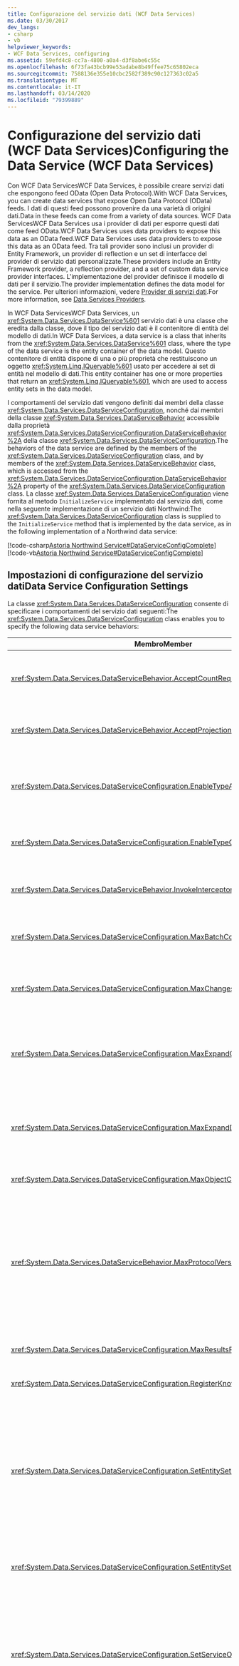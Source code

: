 ```yaml
---
title: Configurazione del servizio dati (WCF Data Services)
ms.date: 03/30/2017
dev_langs:
- csharp
- vb
helpviewer_keywords:
- WCF Data Services, configuring
ms.assetid: 59efd4c8-cc7a-4800-a0a4-d3f8abe6c55c
ms.openlocfilehash: 6f73fa43bcb99e53adabe8b49ffee75c65802eca
ms.sourcegitcommit: 7588136e355e10cbc2582f389c90c127363c02a5
ms.translationtype: MT
ms.contentlocale: it-IT
ms.lasthandoff: 03/14/2020
ms.locfileid: "79399889"
---
```

# <a name="configuring-the-data-service-wcf-data-services"></a><span data-ttu-id="baad4-102">Configurazione del servizio dati (WCF Data Services)</span><span class="sxs-lookup"><span data-stu-id="baad4-102">Configuring the Data Service (WCF Data Services)</span></span>
<span data-ttu-id="baad4-103">Con WCF Data ServicesWCF Data Services, è possibile creare servizi dati che espongono feed OData (Open Data Protocol).</span><span class="sxs-lookup"><span data-stu-id="baad4-103">With WCF Data Services, you can create data services that expose Open Data Protocol (OData) feeds.</span></span> <span data-ttu-id="baad4-104">I dati di questi feed possono provenire da una varietà di origini dati.</span><span class="sxs-lookup"><span data-stu-id="baad4-104">Data in these feeds can come from a variety of data sources.</span></span> <span data-ttu-id="baad4-105">WCF Data ServicesWCF Data Services usa i provider di dati per esporre questi dati come feed OData.WCF Data Services uses data providers to expose this data as an OData feed.</span><span class="sxs-lookup"><span data-stu-id="baad4-105">WCF Data Services uses data providers to expose this data as an OData feed.</span></span> <span data-ttu-id="baad4-106">Tra tali provider sono inclusi un provider di Entity Framework, un provider di reflection e un set di interfacce del provider di servizio dati personalizzate.</span><span class="sxs-lookup"><span data-stu-id="baad4-106">These providers include an Entity Framework provider, a reflection provider, and a set of custom data service provider interfaces.</span></span> <span data-ttu-id="baad4-107">L'implementazione del provider definisce il modello di dati per il servizio.</span><span class="sxs-lookup"><span data-stu-id="baad4-107">The provider implementation defines the data model for the service.</span></span> <span data-ttu-id="baad4-108">Per ulteriori informazioni, vedere [Provider di servizi dati](data-services-providers-wcf-data-services.md).</span><span class="sxs-lookup"><span data-stu-id="baad4-108">For more information, see [Data Services Providers](data-services-providers-wcf-data-services.md).</span></span>  
  
 <span data-ttu-id="baad4-109">In WCF Data ServicesWCF Data Services, un <xref:System.Data.Services.DataService%601> servizio dati è una classe che eredita dalla classe, dove il tipo del servizio dati è il contenitore di entità del modello di dati.</span><span class="sxs-lookup"><span data-stu-id="baad4-109">In WCF Data Services, a data service is a class that inherits from the <xref:System.Data.Services.DataService%601> class, where the type of the data service is the entity container of the data model.</span></span> <span data-ttu-id="baad4-110">Questo contenitore di entità dispone di una o più proprietà che restituiscono un oggetto <xref:System.Linq.IQueryable%601> usato per accedere ai set di entità nel modello di dati.</span><span class="sxs-lookup"><span data-stu-id="baad4-110">This entity container has one or more properties that return an <xref:System.Linq.IQueryable%601>, which are used to access entity sets in the data model.</span></span>  
  
 <span data-ttu-id="baad4-111">I comportamenti del servizio dati vengono definiti dai membri della classe <xref:System.Data.Services.DataServiceConfiguration>, nonché dai membri della classe <xref:System.Data.Services.DataServiceBehavior> accessibile dalla proprietà <xref:System.Data.Services.DataServiceConfiguration.DataServiceBehavior%2A> della classe <xref:System.Data.Services.DataServiceConfiguration>.</span><span class="sxs-lookup"><span data-stu-id="baad4-111">The behaviors of the data service are defined by the members of the <xref:System.Data.Services.DataServiceConfiguration> class, and by members of the <xref:System.Data.Services.DataServiceBehavior> class, which is accessed from the <xref:System.Data.Services.DataServiceConfiguration.DataServiceBehavior%2A> property of the <xref:System.Data.Services.DataServiceConfiguration> class.</span></span> <span data-ttu-id="baad4-112">La classe <xref:System.Data.Services.DataServiceConfiguration> viene fornita al metodo `InitializeService` implementato dal servizio dati, come nella seguente implementazione di un servizio dati Northwind:</span><span class="sxs-lookup"><span data-stu-id="baad4-112">The <xref:System.Data.Services.DataServiceConfiguration> class is supplied to the `InitializeService` method that is implemented by the data service, as in the following implementation of a Northwind data service:</span></span>  
  
[!code-csharp[Astoria Northwind Service#DataServiceConfigComplete](../../../../samples/snippets/csharp/VS_Snippets_Misc/astoria_northwind_service/cs/northwind.svc.cs#dataserviceconfigcomplete)]  
[!code-vb[Astoria Northwind Service#DataServiceConfigComplete](../../../../samples/snippets/visualbasic/VS_Snippets_Misc/astoria_northwind_service/vb/northwind.svc.vb#dataserviceconfigcomplete)]  
  
## <a name="data-service-configuration-settings"></a><span data-ttu-id="baad4-113">Impostazioni di configurazione del servizio dati</span><span class="sxs-lookup"><span data-stu-id="baad4-113">Data Service Configuration Settings</span></span>  
 <span data-ttu-id="baad4-114">La classe <xref:System.Data.Services.DataServiceConfiguration> consente di specificare i comportamenti del servizio dati seguenti:</span><span class="sxs-lookup"><span data-stu-id="baad4-114">The <xref:System.Data.Services.DataServiceConfiguration> class enables you to specify the following data service behaviors:</span></span>  
  
|<span data-ttu-id="baad4-115">Membro</span><span class="sxs-lookup"><span data-stu-id="baad4-115">Member</span></span>|<span data-ttu-id="baad4-116">Comportamento</span><span class="sxs-lookup"><span data-stu-id="baad4-116">Behavior</span></span>|  
|------------|--------------|  
|<xref:System.Data.Services.DataServiceBehavior.AcceptCountRequests%2A>|<span data-ttu-id="baad4-117">Consente di disabilitare le richieste di conteggio inviate al servizio dati tramite il segmento di percorso `$count` e l'opzione query `$inlinecount`.</span><span class="sxs-lookup"><span data-stu-id="baad4-117">Enables you to disable count requests that are submitted to the data service by using the `$count` path segment and the `$inlinecount` query option.</span></span> <span data-ttu-id="baad4-118">Per ulteriori informazioni, vedere [OData: convenzioni URI](https://www.odata.org/documentation/odata-version-2-0/uri-conventions/).</span><span class="sxs-lookup"><span data-stu-id="baad4-118">For more information, see [OData: URI Conventions](https://www.odata.org/documentation/odata-version-2-0/uri-conventions/).</span></span>|  
|<xref:System.Data.Services.DataServiceBehavior.AcceptProjectionRequests%2A>|<span data-ttu-id="baad4-119">Consente di disabilitare il supporto per la proiezione dei dati nelle richieste inviate al servizio dati tramite l'opzione di query `$select`.</span><span class="sxs-lookup"><span data-stu-id="baad4-119">Enables you to disable support for data projection in requests that are submitted to the data service by using the `$select` query option.</span></span> <span data-ttu-id="baad4-120">Per ulteriori informazioni, vedere [OData: convenzioni URI](https://www.odata.org/documentation/odata-version-2-0/uri-conventions/).</span><span class="sxs-lookup"><span data-stu-id="baad4-120">For more information, see [OData: URI Conventions](https://www.odata.org/documentation/odata-version-2-0/uri-conventions/).</span></span>|  
|<xref:System.Data.Services.DataServiceConfiguration.EnableTypeAccess%2A>|<span data-ttu-id="baad4-121">Consente l'esposizione di un tipo di dati nei metadati per un provider di metadati dinamici definito tramite l'interfaccia <xref:System.Data.Services.Providers.IDataServiceMetadataProvider>.</span><span class="sxs-lookup"><span data-stu-id="baad4-121">Enables a data type to be exposed in the metadata for a dynamic metadata provider defined by using the <xref:System.Data.Services.Providers.IDataServiceMetadataProvider> interface.</span></span>|  
|<xref:System.Data.Services.DataServiceConfiguration.EnableTypeConversion%2A>|<span data-ttu-id="baad4-122">Consente di specificare se il runtime del servizio dati deve convertire il tipo incluso nel payload nel tipo di proprietà effettivo specificato nella richiesta.</span><span class="sxs-lookup"><span data-stu-id="baad4-122">Enables you to specify whether the data service runtime should convert the type that is contained in the payload to the actual property type that is specified in the request.</span></span>|  
|<xref:System.Data.Services.DataServiceBehavior.InvokeInterceptorsOnLinkDelete%2A>|<span data-ttu-id="baad4-123">Consente di specificare se gli intercettori di modifica registrati vengono richiamati sulle entità correlate quando viene eliminato un collegamento alla relazione tra due entità.</span><span class="sxs-lookup"><span data-stu-id="baad4-123">Enables you to specify whether or not registered change interceptors are invoked on the related entities when a relationship link between two entities is deleted.</span></span>|  
|<xref:System.Data.Services.DataServiceConfiguration.MaxBatchCount%2A>|<span data-ttu-id="baad4-124">Consente di limitare il numero massimo di set di modifiche e di operazioni di query consentite in un singolo batch.</span><span class="sxs-lookup"><span data-stu-id="baad4-124">Enables you to limit the number of change sets and query operations that are allowed in a single batch.</span></span> <span data-ttu-id="baad4-125">Per ulteriori informazioni, vedere [OData: batch](https://www.odata.org/documentation/odata-version-2-0/batch-processing/) e [operazioni](batching-operations-wcf-data-services.md)batch .</span><span class="sxs-lookup"><span data-stu-id="baad4-125">For more information, see [OData: Batch](https://www.odata.org/documentation/odata-version-2-0/batch-processing/) and [Batching Operations](batching-operations-wcf-data-services.md).</span></span>|  
|<xref:System.Data.Services.DataServiceConfiguration.MaxChangesetCount%2A>|<span data-ttu-id="baad4-126">Consente di limitare il numero massimo di modifiche che è possibile includere in un singolo insieme di modifiche.</span><span class="sxs-lookup"><span data-stu-id="baad4-126">Enables you to limit the number of changes that can be included in a single change set.</span></span> <span data-ttu-id="baad4-127">Per ulteriori informazioni, vedere [Procedura: abilitare](how-to-enable-paging-of-data-service-results-wcf-data-services.md)il paging dei risultati del servizio dati .</span><span class="sxs-lookup"><span data-stu-id="baad4-127">For more information, see [How to: Enable Paging of Data Service Results](how-to-enable-paging-of-data-service-results-wcf-data-services.md).</span></span>|  
|<xref:System.Data.Services.DataServiceConfiguration.MaxExpandCount%2A>|<span data-ttu-id="baad4-128">Consente di limitare le dimensioni di una risposta limitando il numero di entità correlate che è possibile includere in una singola richiesta tramite l'operatore di query `$expand`.</span><span class="sxs-lookup"><span data-stu-id="baad4-128">Enables you to limit the size of a response by limiting the number of related entities that can be included in a single request by using the `$expand` query operator.</span></span> <span data-ttu-id="baad4-129">Per ulteriori informazioni, vedere [OData: convenzioni URI](https://www.odata.org/documentation/odata-version-2-0/uri-conventions/) e [Caricamento di contenuto posticipato](loading-deferred-content-wcf-data-services.md).</span><span class="sxs-lookup"><span data-stu-id="baad4-129">For more information, see [OData: URI Conventions](https://www.odata.org/documentation/odata-version-2-0/uri-conventions/) and [Loading Deferred Content](loading-deferred-content-wcf-data-services.md).</span></span>|  
|<xref:System.Data.Services.DataServiceConfiguration.MaxExpandDepth%2A>|<span data-ttu-id="baad4-130">Consente di limitare le dimensioni di una risposta limitando la profondità del grafico delle entità correlate che è possibile includere in una singola richiesta tramite l'operatore di query `$expand`.</span><span class="sxs-lookup"><span data-stu-id="baad4-130">Enables you to limit the size of a response by limiting the depth of the graph of related entities that can be included in a single request by using the `$expand` query operator.</span></span> <span data-ttu-id="baad4-131">Per ulteriori informazioni, vedere [OData: convenzioni URI](https://www.odata.org/documentation/odata-version-2-0/uri-conventions/) e [Caricamento di contenuto posticipato](loading-deferred-content-wcf-data-services.md).</span><span class="sxs-lookup"><span data-stu-id="baad4-131">For more information, see [OData: URI Conventions](https://www.odata.org/documentation/odata-version-2-0/uri-conventions/) and [Loading Deferred Content](loading-deferred-content-wcf-data-services.md).</span></span>|  
|<xref:System.Data.Services.DataServiceConfiguration.MaxObjectCountOnInsert%2A>|<span data-ttu-id="baad4-132">Consentire di limitare il numero di entità da inserire che possono essere incluse in una singola richiesta POST.</span><span class="sxs-lookup"><span data-stu-id="baad4-132">Enables you to limit the number of entities to be inserted that can be contained in a single POST request.</span></span>|  
|<xref:System.Data.Services.DataServiceBehavior.MaxProtocolVersion%2A>|<span data-ttu-id="baad4-133">Definisce la versione del protocollo Atom usata dal servizio dati.</span><span class="sxs-lookup"><span data-stu-id="baad4-133">Defines the version of the Atom protocol that is used by the data service.</span></span> <span data-ttu-id="baad4-134">Quando il valore <xref:System.Data.Services.DataServiceBehavior.MaxProtocolVersion%2A> di è impostato su un <xref:System.Data.Services.Common.DataServiceProtocolVersion>valore inferiore al valore massimo di , la funzionalità più recente di WCF Data ServicesWCF Data Services non è disponibile per i client che accedono al servizio dati.</span><span class="sxs-lookup"><span data-stu-id="baad4-134">When the value of the <xref:System.Data.Services.DataServiceBehavior.MaxProtocolVersion%2A> is set to a value less than the maximum value of <xref:System.Data.Services.Common.DataServiceProtocolVersion>, the latest functionality of WCF Data Services is not available to clients accessing the data service.</span></span> <span data-ttu-id="baad4-135">Per ulteriori informazioni, vedere [Controllo delle versioni](data-service-versioning-wcf-data-services.md)del servizio dati .</span><span class="sxs-lookup"><span data-stu-id="baad4-135">For more information, see [Data Service Versioning](data-service-versioning-wcf-data-services.md).</span></span>|  
|<xref:System.Data.Services.DataServiceConfiguration.MaxResultsPerCollection%2A>|<span data-ttu-id="baad4-136">Consentire di limitare le dimensioni di una risposta limitando il numero di entità in ogni set di entità restituito come feed di dati.</span><span class="sxs-lookup"><span data-stu-id="baad4-136">Enables you to limit the size of a response by limiting the number of entities in each entity set that is returned as a data feed.</span></span>|  
|<xref:System.Data.Services.DataServiceConfiguration.RegisterKnownType%2A>|<span data-ttu-id="baad4-137">Consente di aggiungere un tipo di dati all'elenco di tipi riconosciuti dal servizio dati.</span><span class="sxs-lookup"><span data-stu-id="baad4-137">Adds a data type to the list of types that are recognized by the data service.</span></span>|  
|<xref:System.Data.Services.DataServiceConfiguration.SetEntitySetAccessRule%2A>|<span data-ttu-id="baad4-138">Consente di impostare i diritti di accesso per le risorse di set di entità disponibili nel servizio dati.</span><span class="sxs-lookup"><span data-stu-id="baad4-138">Sets the access rights for entity set resources that are available on the data service.</span></span> <span data-ttu-id="baad4-139">Per il nome del parametro è possibile specificare un asterisco (`*`) per impostare l'accesso per tutti i set di entità rimanenti sullo stesso livello.</span><span class="sxs-lookup"><span data-stu-id="baad4-139">An asterisk (`*`) value can be supplied for the name parameter to set access for all remaining entity sets to the same level.</span></span> <span data-ttu-id="baad4-140">È consigliabile impostare l'accesso ai set di entità per fornire l'accesso con privilegi minimi alle risorse del servizio dati richieste dalle applicazioni client.</span><span class="sxs-lookup"><span data-stu-id="baad4-140">We recommend that you set access to entity sets to provide the least privilege access to data service resources that are required by client applications.</span></span> <span data-ttu-id="baad4-141">Per altre informazioni, vedere [Securing WCF Data Services](securing-wcf-data-services.md).</span><span class="sxs-lookup"><span data-stu-id="baad4-141">For more information, see [Securing WCF Data Services](securing-wcf-data-services.md).</span></span> <span data-ttu-id="baad4-142">Per esempi dei diritti di accesso minimi necessari per un determinato URI e azione HTTP, vedere la tabella nella sezione Requisiti minimi di [accesso alle risorse.](configuring-the-data-service-wcf-data-services.md#accessRequirements)</span><span class="sxs-lookup"><span data-stu-id="baad4-142">For examples of the minimum access rights required for a given URI and HTTP action, see the table in the [Minimum Resource Access Requirements](configuring-the-data-service-wcf-data-services.md#accessRequirements) section.</span></span>|  
|<xref:System.Data.Services.DataServiceConfiguration.SetEntitySetPageSize%2A>|<span data-ttu-id="baad4-143">Consente di impostare le dimensioni massime della pagina per una risorsa del set di entità.</span><span class="sxs-lookup"><span data-stu-id="baad4-143">Sets the maximum page size for an entity set resource.</span></span> <span data-ttu-id="baad4-144">Per ulteriori informazioni, vedere [Procedura: abilitare](how-to-enable-paging-of-data-service-results-wcf-data-services.md)il paging dei risultati del servizio dati .</span><span class="sxs-lookup"><span data-stu-id="baad4-144">For more information, see [How to: Enable Paging of Data Service Results](how-to-enable-paging-of-data-service-results-wcf-data-services.md).</span></span>|  
|<xref:System.Data.Services.DataServiceConfiguration.SetServiceOperationAccessRule%2A>|<span data-ttu-id="baad4-145">Consente di impostare i diritti di accesso per le operazioni del servizio definite nel servizio dati.</span><span class="sxs-lookup"><span data-stu-id="baad4-145">Sets the access rights for service operations that are defined on the data service.</span></span> <span data-ttu-id="baad4-146">Per ulteriori informazioni, vedere [Operazioni sui servizi](service-operations-wcf-data-services.md).</span><span class="sxs-lookup"><span data-stu-id="baad4-146">For more information, see [Service Operations](service-operations-wcf-data-services.md).</span></span> <span data-ttu-id="baad4-147">Per il nome del parametro è possibile specificare un asterisco (`*`) per impostare l'accesso per tutte le operazioni del servizio sullo stesso livello.</span><span class="sxs-lookup"><span data-stu-id="baad4-147">An asterisk (`*`) value can be supplied for the name parameter to set access for all service operations to the same level.</span></span> <span data-ttu-id="baad4-148">È consigliabile impostare l'accesso alle operazioni del servizio per fornire l'accesso con privilegi minimi alle risorse del servizio dati richieste dalle applicazioni client.</span><span class="sxs-lookup"><span data-stu-id="baad4-148">We recommend that you set access to service operations to provide the least privilege access to data service resources that are required by client applications.</span></span> <span data-ttu-id="baad4-149">Per altre informazioni, vedere [Securing WCF Data Services](securing-wcf-data-services.md).</span><span class="sxs-lookup"><span data-stu-id="baad4-149">For more information, see [Securing WCF Data Services](securing-wcf-data-services.md).</span></span>|  
|<xref:System.Data.Services.DataServiceConfiguration.UseVerboseErrors%2A>|<span data-ttu-id="baad4-150">Questa proprietà di configurazione consente di risolvere più facilmente i problemi relativi a un servizio dati restituendo altre informazioni nel messaggio dell'errore.</span><span class="sxs-lookup"><span data-stu-id="baad4-150">This configuration property enables you to more easily troubleshoot a data service by returning more information in the error response message.</span></span> <span data-ttu-id="baad4-151">Questa opzione non è destinata all'utilizzo in un ambiente di produzione.</span><span class="sxs-lookup"><span data-stu-id="baad4-151">This option is not intended to be used in a production environment.</span></span> <span data-ttu-id="baad4-152">Per altre informazioni, vedere Sviluppo e distribuzione di WCF Data Services.For more information, see [Developing and Deploying WCF Data Services](developing-and-deploying-wcf-data-services.md).</span><span class="sxs-lookup"><span data-stu-id="baad4-152">For more information, see [Developing and Deploying WCF Data Services](developing-and-deploying-wcf-data-services.md).</span></span>|  
  
<a name="accessRequirements"></a>
## <a name="minimum-resource-access-requirements"></a><span data-ttu-id="baad4-153">Requisiti minimi di accesso alle risorse</span><span class="sxs-lookup"><span data-stu-id="baad4-153">Minimum Resource Access Requirements</span></span>  
 <span data-ttu-id="baad4-154">Nella tabella seguente vengono mostrati in dettaglio i diritti minimi dei set di entità che devono essere concessi per eseguire un'operazione specifica.</span><span class="sxs-lookup"><span data-stu-id="baad4-154">The following table details the minimum entity set rights that must be granted to execute a specific operation.</span></span> <span data-ttu-id="baad4-155">Esempi di percorso sono basati sul servizio dati Northwind creato al termine della [guida introduttiva.](quickstart-wcf-data-services.md)</span><span class="sxs-lookup"><span data-stu-id="baad4-155">Path examples are based on the Northwind data service that is created when you complete the [quickstart](quickstart-wcf-data-services.md).</span></span> <span data-ttu-id="baad4-156">Poiché le enumerazioni <xref:System.Data.Services.EntitySetRights> e <xref:System.Data.Services.ServiceOperationRights> vengono definite tramite <xref:System.FlagsAttribute>, è possibile usare un operatore logico OR per specificare più autorizzazioni per una sola operazione o un solo set di entità.</span><span class="sxs-lookup"><span data-stu-id="baad4-156">Because both the <xref:System.Data.Services.EntitySetRights> enumeration and the <xref:System.Data.Services.ServiceOperationRights> enumeration are defined by using the <xref:System.FlagsAttribute>, you can use a logical OR operator to specify multiple permissions for a single entity set or operation.</span></span> <span data-ttu-id="baad4-157">Per ulteriori informazioni, vedere [Procedura: abilitare l'accesso al servizio dati](how-to-enable-access-to-the-data-service-wcf-data-services.md).</span><span class="sxs-lookup"><span data-stu-id="baad4-157">For more information, see [How to: Enable Access to the Data Service](how-to-enable-access-to-the-data-service-wcf-data-services.md).</span></span>  
  
|<span data-ttu-id="baad4-158">Percorso/Azione</span><span class="sxs-lookup"><span data-stu-id="baad4-158">Path/Action</span></span>|`GET`|`DELETE`|`MERGE`|`POST`|`PUT`|  
|------------------|-----------|--------------|-------------|------------|-----------|  
|`/Customers`|<xref:System.Data.Services.EntitySetRights.ReadMultiple>|<span data-ttu-id="baad4-159">Non supportate</span><span class="sxs-lookup"><span data-stu-id="baad4-159">Not supported</span></span>|<span data-ttu-id="baad4-160">Non supportate</span><span class="sxs-lookup"><span data-stu-id="baad4-160">Not supported</span></span>|<xref:System.Data.Services.EntitySetRights.WriteAppend>|<span data-ttu-id="baad4-161">Non supportate</span><span class="sxs-lookup"><span data-stu-id="baad4-161">Not supported</span></span>|  
|`/Customers('ALFKI')`|<xref:System.Data.Services.EntitySetRights.ReadSingle>|<span data-ttu-id="baad4-162"><xref:System.Data.Services.EntitySetRights.ReadSingle> e <xref:System.Data.Services.EntitySetRights.WriteDelete></span><span class="sxs-lookup"><span data-stu-id="baad4-162"><xref:System.Data.Services.EntitySetRights.ReadSingle> and <xref:System.Data.Services.EntitySetRights.WriteDelete></span></span>|<span data-ttu-id="baad4-163"><xref:System.Data.Services.EntitySetRights.ReadSingle> e <xref:System.Data.Services.EntitySetRights.WriteMerge></span><span class="sxs-lookup"><span data-stu-id="baad4-163"><xref:System.Data.Services.EntitySetRights.ReadSingle> and <xref:System.Data.Services.EntitySetRights.WriteMerge></span></span>|<span data-ttu-id="baad4-164">n/d</span><span class="sxs-lookup"><span data-stu-id="baad4-164">n/a</span></span>|<span data-ttu-id="baad4-165"><xref:System.Data.Services.EntitySetRights.ReadSingle> e <xref:System.Data.Services.EntitySetRights.WriteReplace></span><span class="sxs-lookup"><span data-stu-id="baad4-165"><xref:System.Data.Services.EntitySetRights.ReadSingle> and <xref:System.Data.Services.EntitySetRights.WriteReplace></span></span>|  
|`/Customers('ALFKI')/Orders`|<span data-ttu-id="baad4-166">`Customers`: <xref:System.Data.Services.EntitySetRights.ReadSingle></span><span class="sxs-lookup"><span data-stu-id="baad4-166">`Customers`: <xref:System.Data.Services.EntitySetRights.ReadSingle></span></span><br /><br /> <span data-ttu-id="baad4-167">-e-</span><span class="sxs-lookup"><span data-stu-id="baad4-167">-and-</span></span><br /><br /> <span data-ttu-id="baad4-168">`Orders`: <xref:System.Data.Services.EntitySetRights.ReadMultiple></span><span class="sxs-lookup"><span data-stu-id="baad4-168">`Orders`: <xref:System.Data.Services.EntitySetRights.ReadMultiple></span></span>|<span data-ttu-id="baad4-169">Non supportate</span><span class="sxs-lookup"><span data-stu-id="baad4-169">Not supported</span></span>|<span data-ttu-id="baad4-170">Non supportate</span><span class="sxs-lookup"><span data-stu-id="baad4-170">Not supported</span></span>|<span data-ttu-id="baad4-171">`Customers`: <xref:System.Data.Services.EntitySetRights.ReadSingle> e <xref:System.Data.Services.EntitySetRights.WriteMerge> o <xref:System.Data.Services.EntitySetRights.WriteReplace></span><span class="sxs-lookup"><span data-stu-id="baad4-171">`Customers`: <xref:System.Data.Services.EntitySetRights.ReadSingle> and <xref:System.Data.Services.EntitySetRights.WriteMerge> or <xref:System.Data.Services.EntitySetRights.WriteReplace></span></span><br /><br /> <span data-ttu-id="baad4-172">-e-</span><span class="sxs-lookup"><span data-stu-id="baad4-172">-and-</span></span><br /><br /> <span data-ttu-id="baad4-173">`Orders``:` e e<xref:System.Data.Services.EntitySetRights.WriteAppend></span><span class="sxs-lookup"><span data-stu-id="baad4-173">`Orders` `:` and <xref:System.Data.Services.EntitySetRights.WriteAppend></span></span>|<span data-ttu-id="baad4-174">Non supportate</span><span class="sxs-lookup"><span data-stu-id="baad4-174">Not supported</span></span>|  
|`/Customers('ALFKI')/Orders(10643)`|<span data-ttu-id="baad4-175">`Customers`: <xref:System.Data.Services.EntitySetRights.ReadSingle></span><span class="sxs-lookup"><span data-stu-id="baad4-175">`Customers`: <xref:System.Data.Services.EntitySetRights.ReadSingle></span></span><br /><br /> <span data-ttu-id="baad4-176">-e-</span><span class="sxs-lookup"><span data-stu-id="baad4-176">-and-</span></span><br /><br /> <span data-ttu-id="baad4-177">`Orders`: <xref:System.Data.Services.EntitySetRights.ReadSingle></span><span class="sxs-lookup"><span data-stu-id="baad4-177">`Orders`: <xref:System.Data.Services.EntitySetRights.ReadSingle></span></span>|<span data-ttu-id="baad4-178">`Customers`: <xref:System.Data.Services.EntitySetRights.ReadSingle></span><span class="sxs-lookup"><span data-stu-id="baad4-178">`Customers`: <xref:System.Data.Services.EntitySetRights.ReadSingle></span></span><br /><br /> <span data-ttu-id="baad4-179">-e-</span><span class="sxs-lookup"><span data-stu-id="baad4-179">-and-</span></span><br /><br /> <span data-ttu-id="baad4-180">`Orders`: <xref:System.Data.Services.EntitySetRights.ReadSingle> e <xref:System.Data.Services.EntitySetRights.WriteDelete></span><span class="sxs-lookup"><span data-stu-id="baad4-180">`Orders`: <xref:System.Data.Services.EntitySetRights.ReadSingle> and <xref:System.Data.Services.EntitySetRights.WriteDelete></span></span>|<span data-ttu-id="baad4-181">`Customers`: <xref:System.Data.Services.EntitySetRights.ReadSingle></span><span class="sxs-lookup"><span data-stu-id="baad4-181">`Customers`: <xref:System.Data.Services.EntitySetRights.ReadSingle></span></span><br /><br /> <span data-ttu-id="baad4-182">-e-</span><span class="sxs-lookup"><span data-stu-id="baad4-182">-and-</span></span><br /><br /> <span data-ttu-id="baad4-183">`Orders`: <xref:System.Data.Services.EntitySetRights.ReadSingle> e <xref:System.Data.Services.EntitySetRights.WriteMerge></span><span class="sxs-lookup"><span data-stu-id="baad4-183">`Orders`: <xref:System.Data.Services.EntitySetRights.ReadSingle> and <xref:System.Data.Services.EntitySetRights.WriteMerge></span></span>|<span data-ttu-id="baad4-184">Non supportate</span><span class="sxs-lookup"><span data-stu-id="baad4-184">Not supported</span></span>|<span data-ttu-id="baad4-185">`Customers`: <xref:System.Data.Services.EntitySetRights.ReadSingle></span><span class="sxs-lookup"><span data-stu-id="baad4-185">`Customers`: <xref:System.Data.Services.EntitySetRights.ReadSingle></span></span><br /><br /> <span data-ttu-id="baad4-186">-e-</span><span class="sxs-lookup"><span data-stu-id="baad4-186">-and-</span></span><br /><br /> <span data-ttu-id="baad4-187">`Orders`: <xref:System.Data.Services.EntitySetRights.ReadSingle> e <xref:System.Data.Services.EntitySetRights.WriteReplace></span><span class="sxs-lookup"><span data-stu-id="baad4-187">`Orders`: <xref:System.Data.Services.EntitySetRights.ReadSingle> and <xref:System.Data.Services.EntitySetRights.WriteReplace></span></span>|  
|`/Orders(10643)/Customer`|<span data-ttu-id="baad4-188">`Customers`: <xref:System.Data.Services.EntitySetRights.ReadSingle></span><span class="sxs-lookup"><span data-stu-id="baad4-188">`Customers`: <xref:System.Data.Services.EntitySetRights.ReadSingle></span></span><br /><br /> <span data-ttu-id="baad4-189">-e-</span><span class="sxs-lookup"><span data-stu-id="baad4-189">-and-</span></span><br /><br /> <span data-ttu-id="baad4-190">`Orders`: <xref:System.Data.Services.EntitySetRights.ReadSingle></span><span class="sxs-lookup"><span data-stu-id="baad4-190">`Orders`: <xref:System.Data.Services.EntitySetRights.ReadSingle></span></span>|<span data-ttu-id="baad4-191">`Customers`: <xref:System.Data.Services.EntitySetRights.ReadSingle> e <xref:System.Data.Services.EntitySetRights.WriteDelete></span><span class="sxs-lookup"><span data-stu-id="baad4-191">`Customers`: <xref:System.Data.Services.EntitySetRights.ReadSingle> and <xref:System.Data.Services.EntitySetRights.WriteDelete></span></span><br /><br /> <span data-ttu-id="baad4-192">-e-</span><span class="sxs-lookup"><span data-stu-id="baad4-192">-and-</span></span><br /><br /> <span data-ttu-id="baad4-193">`Orders`: <xref:System.Data.Services.EntitySetRights.ReadSingle></span><span class="sxs-lookup"><span data-stu-id="baad4-193">`Orders`: <xref:System.Data.Services.EntitySetRights.ReadSingle></span></span>|<span data-ttu-id="baad4-194">`Customers`: <xref:System.Data.Services.EntitySetRights.ReadSingle> e <xref:System.Data.Services.EntitySetRights.WriteMerge>;</span><span class="sxs-lookup"><span data-stu-id="baad4-194">`Customers`: <xref:System.Data.Services.EntitySetRights.ReadSingle> and <xref:System.Data.Services.EntitySetRights.WriteMerge>;</span></span><br /><br /> <span data-ttu-id="baad4-195">-e-</span><span class="sxs-lookup"><span data-stu-id="baad4-195">-and-</span></span><br /><br /> <span data-ttu-id="baad4-196">`Orders`: <xref:System.Data.Services.EntitySetRights.ReadSingle></span><span class="sxs-lookup"><span data-stu-id="baad4-196">`Orders`: <xref:System.Data.Services.EntitySetRights.ReadSingle></span></span>|<span data-ttu-id="baad4-197">`Customers`: <xref:System.Data.Services.EntitySetRights.WriteAppend></span><span class="sxs-lookup"><span data-stu-id="baad4-197">`Customers`: <xref:System.Data.Services.EntitySetRights.WriteAppend></span></span><br /><br /> <span data-ttu-id="baad4-198">-e-</span><span class="sxs-lookup"><span data-stu-id="baad4-198">-and-</span></span><br /><br /> <span data-ttu-id="baad4-199">`Orders`: <xref:System.Data.Services.EntitySetRights.WriteAppend> e <xref:System.Data.Services.EntitySetRights.ReadSingle></span><span class="sxs-lookup"><span data-stu-id="baad4-199">`Orders`: <xref:System.Data.Services.EntitySetRights.WriteAppend> and <xref:System.Data.Services.EntitySetRights.ReadSingle></span></span>|<span data-ttu-id="baad4-200">Non supportate</span><span class="sxs-lookup"><span data-stu-id="baad4-200">Not supported</span></span>|  
|`/Customers('ALFKI')/$links/Orders`|<span data-ttu-id="baad4-201">`Customers`: <xref:System.Data.Services.EntitySetRights.ReadSingle></span><span class="sxs-lookup"><span data-stu-id="baad4-201">`Customers`: <xref:System.Data.Services.EntitySetRights.ReadSingle></span></span><br /><br /> <span data-ttu-id="baad4-202">-e-</span><span class="sxs-lookup"><span data-stu-id="baad4-202">-and-</span></span><br /><br /> <span data-ttu-id="baad4-203">`Orders`: <xref:System.Data.Services.EntitySetRights.ReadMultiple></span><span class="sxs-lookup"><span data-stu-id="baad4-203">`Orders`: <xref:System.Data.Services.EntitySetRights.ReadMultiple></span></span>|<span data-ttu-id="baad4-204">Non supportate</span><span class="sxs-lookup"><span data-stu-id="baad4-204">Not supported</span></span>|<span data-ttu-id="baad4-205">Non supportate</span><span class="sxs-lookup"><span data-stu-id="baad4-205">Not supported</span></span>|<span data-ttu-id="baad4-206">`Customers`: <xref:System.Data.Services.EntitySetRights.ReadSingle> e <xref:System.Data.Services.EntitySetRights.WriteMerge> o <xref:System.Data.Services.EntitySetRights.WriteReplace></span><span class="sxs-lookup"><span data-stu-id="baad4-206">`Customers`: <xref:System.Data.Services.EntitySetRights.ReadSingle> and <xref:System.Data.Services.EntitySetRights.WriteMerge> or <xref:System.Data.Services.EntitySetRights.WriteReplace></span></span><br /><br /> <span data-ttu-id="baad4-207">-e-</span><span class="sxs-lookup"><span data-stu-id="baad4-207">-and-</span></span><br /><br /> <span data-ttu-id="baad4-208">`Orders`: <xref:System.Data.Services.EntitySetRights.ReadSingle></span><span class="sxs-lookup"><span data-stu-id="baad4-208">`Orders`: <xref:System.Data.Services.EntitySetRights.ReadSingle></span></span>|<span data-ttu-id="baad4-209">Non supportate</span><span class="sxs-lookup"><span data-stu-id="baad4-209">Not supported</span></span>|  
|`/Customers('ALFKI')/$links/Orders(10643)`|<span data-ttu-id="baad4-210">`Customers`: <xref:System.Data.Services.EntitySetRights.ReadSingle></span><span class="sxs-lookup"><span data-stu-id="baad4-210">`Customers`: <xref:System.Data.Services.EntitySetRights.ReadSingle></span></span><br /><br /> <span data-ttu-id="baad4-211">-e-</span><span class="sxs-lookup"><span data-stu-id="baad4-211">-and-</span></span><br /><br /> <span data-ttu-id="baad4-212">`Orders`: <xref:System.Data.Services.EntitySetRights.ReadSingle></span><span class="sxs-lookup"><span data-stu-id="baad4-212">`Orders`: <xref:System.Data.Services.EntitySetRights.ReadSingle></span></span>|<span data-ttu-id="baad4-213">`Customers`: <xref:System.Data.Services.EntitySetRights.ReadSingle> e <xref:System.Data.Services.EntitySetRights.WriteMerge> o <xref:System.Data.Services.EntitySetRights.WriteReplace></span><span class="sxs-lookup"><span data-stu-id="baad4-213">`Customers`: <xref:System.Data.Services.EntitySetRights.ReadSingle> and <xref:System.Data.Services.EntitySetRights.WriteMerge> or <xref:System.Data.Services.EntitySetRights.WriteReplace></span></span><br /><br /> <span data-ttu-id="baad4-214">-e-</span><span class="sxs-lookup"><span data-stu-id="baad4-214">-and-</span></span><br /><br /> <span data-ttu-id="baad4-215">`Orders`: <xref:System.Data.Services.EntitySetRights.ReadSingle></span><span class="sxs-lookup"><span data-stu-id="baad4-215">`Orders`: <xref:System.Data.Services.EntitySetRights.ReadSingle></span></span>|<span data-ttu-id="baad4-216">Non supportate</span><span class="sxs-lookup"><span data-stu-id="baad4-216">Not supported</span></span>|<span data-ttu-id="baad4-217">Non supportate</span><span class="sxs-lookup"><span data-stu-id="baad4-217">Not supported</span></span>|<span data-ttu-id="baad4-218">Non supportate</span><span class="sxs-lookup"><span data-stu-id="baad4-218">Not supported</span></span>|  
|`/Orders(10643)/$links/Customer`|<span data-ttu-id="baad4-219">`Customers`: <xref:System.Data.Services.EntitySetRights.ReadSingle></span><span class="sxs-lookup"><span data-stu-id="baad4-219">`Customers`: <xref:System.Data.Services.EntitySetRights.ReadSingle></span></span><br /><br /> <span data-ttu-id="baad4-220">-e-</span><span class="sxs-lookup"><span data-stu-id="baad4-220">-and-</span></span><br /><br /> <span data-ttu-id="baad4-221">`Orders`: <xref:System.Data.Services.EntitySetRights.ReadSingle></span><span class="sxs-lookup"><span data-stu-id="baad4-221">`Orders`: <xref:System.Data.Services.EntitySetRights.ReadSingle></span></span>|<span data-ttu-id="baad4-222">`Orders`: <xref:System.Data.Services.EntitySetRights.ReadSingle> e <xref:System.Data.Services.EntitySetRights.WriteMerge> o <xref:System.Data.Services.EntitySetRights.WriteReplace></span><span class="sxs-lookup"><span data-stu-id="baad4-222">`Orders`: <xref:System.Data.Services.EntitySetRights.ReadSingle> and <xref:System.Data.Services.EntitySetRights.WriteMerge> or <xref:System.Data.Services.EntitySetRights.WriteReplace></span></span>|<span data-ttu-id="baad4-223">`Customers`: <xref:System.Data.Services.EntitySetRights.ReadSingle></span><span class="sxs-lookup"><span data-stu-id="baad4-223">`Customers`: <xref:System.Data.Services.EntitySetRights.ReadSingle></span></span><br /><br /> <span data-ttu-id="baad4-224">-e-</span><span class="sxs-lookup"><span data-stu-id="baad4-224">-and-</span></span><br /><br /> <span data-ttu-id="baad4-225">`Orders`: <xref:System.Data.Services.EntitySetRights.ReadSingle> e <xref:System.Data.Services.EntitySetRights.WriteMerge></span><span class="sxs-lookup"><span data-stu-id="baad4-225">`Orders`: <xref:System.Data.Services.EntitySetRights.ReadSingle> and <xref:System.Data.Services.EntitySetRights.WriteMerge></span></span>|<span data-ttu-id="baad4-226">Non supportate</span><span class="sxs-lookup"><span data-stu-id="baad4-226">Not supported</span></span>|<span data-ttu-id="baad4-227">`Customers`: <xref:System.Data.Services.EntitySetRights.ReadSingle>;</span><span class="sxs-lookup"><span data-stu-id="baad4-227">`Customers`: <xref:System.Data.Services.EntitySetRights.ReadSingle>;</span></span><br /><br /> <span data-ttu-id="baad4-228">-e-</span><span class="sxs-lookup"><span data-stu-id="baad4-228">-and-</span></span><br /><br /> <span data-ttu-id="baad4-229">`Orders`: <xref:System.Data.Services.EntitySetRights.ReadSingle> e <xref:System.Data.Services.EntitySetRights.WriteReplace></span><span class="sxs-lookup"><span data-stu-id="baad4-229">`Orders`: <xref:System.Data.Services.EntitySetRights.ReadSingle> and <xref:System.Data.Services.EntitySetRights.WriteReplace></span></span>|  
|`/Customers/$count`|<xref:System.Data.Services.EntitySetRights.ReadMultiple>|<span data-ttu-id="baad4-230">Non supportate</span><span class="sxs-lookup"><span data-stu-id="baad4-230">Not supported</span></span>|<span data-ttu-id="baad4-231">Non supportate</span><span class="sxs-lookup"><span data-stu-id="baad4-231">Not supported</span></span>|<span data-ttu-id="baad4-232">Non supportate</span><span class="sxs-lookup"><span data-stu-id="baad4-232">Not supported</span></span>|<span data-ttu-id="baad4-233">Non supportate</span><span class="sxs-lookup"><span data-stu-id="baad4-233">Not supported</span></span>|  
|`/Customers('ALFKI')/ContactName`|<xref:System.Data.Services.EntitySetRights.ReadSingle>|<span data-ttu-id="baad4-234">Non supportate</span><span class="sxs-lookup"><span data-stu-id="baad4-234">Not supported</span></span>|<xref:System.Data.Services.EntitySetRights.WriteMerge>|<span data-ttu-id="baad4-235">Non supportate</span><span class="sxs-lookup"><span data-stu-id="baad4-235">Not supported</span></span>|<xref:System.Data.Services.EntitySetRights.WriteReplace>|  
|<span data-ttu-id="baad4-236">`/Customers('ALFKI')/Address/StreetAddress/$value`<sup>1 : il</sup> nome del</span><span class="sxs-lookup"><span data-stu-id="baad4-236">`/Customers('ALFKI')/Address/StreetAddress/$value` <sup>1</sup></span></span>|<xref:System.Data.Services.EntitySetRights.ReadSingle>|<xref:System.Data.Services.EntitySetRights.WriteDelete>|<span data-ttu-id="baad4-237">Non supportate</span><span class="sxs-lookup"><span data-stu-id="baad4-237">Not supported</span></span>|<span data-ttu-id="baad4-238">Non supportate</span><span class="sxs-lookup"><span data-stu-id="baad4-238">Not supported</span></span>|<span data-ttu-id="baad4-239">Non supportate</span><span class="sxs-lookup"><span data-stu-id="baad4-239">Not supported</span></span>|  
|`/Customers('ALFKI')/ContactName/$value`|<xref:System.Data.Services.EntitySetRights.ReadSingle>|<span data-ttu-id="baad4-240"><xref:System.Data.Services.EntitySetRights.ReadSingle> e <xref:System.Data.Services.EntitySetRights.WriteDelete></span><span class="sxs-lookup"><span data-stu-id="baad4-240"><xref:System.Data.Services.EntitySetRights.ReadSingle> and <xref:System.Data.Services.EntitySetRights.WriteDelete></span></span>|<xref:System.Data.Services.EntitySetRights.WriteMerge>|<span data-ttu-id="baad4-241">Non supportate</span><span class="sxs-lookup"><span data-stu-id="baad4-241">Not supported</span></span>|<xref:System.Data.Services.EntitySetRights.WriteReplace>|  
|<span data-ttu-id="baad4-242">`/Customers('ALFKI')/$value` <sup>2</sup></span><span class="sxs-lookup"><span data-stu-id="baad4-242">`/Customers('ALFKI')/$value` <sup>2</sup></span></span>|<xref:System.Data.Services.EntitySetRights.ReadSingle>|<span data-ttu-id="baad4-243">Non supportate</span><span class="sxs-lookup"><span data-stu-id="baad4-243">Not supported</span></span>|<span data-ttu-id="baad4-244">Non supportate</span><span class="sxs-lookup"><span data-stu-id="baad4-244">Not supported</span></span>|<span data-ttu-id="baad4-245">Non supportate</span><span class="sxs-lookup"><span data-stu-id="baad4-245">Not supported</span></span>|<xref:System.Data.Services.EntitySetRights.WriteReplace>|  
|`/Customers?$select=Orders/*&$expand=Orders`|<span data-ttu-id="baad4-246">`Customers`: <xref:System.Data.Services.EntitySetRights.ReadSingle></span><span class="sxs-lookup"><span data-stu-id="baad4-246">`Customers`: <xref:System.Data.Services.EntitySetRights.ReadSingle></span></span><br /><br /> <span data-ttu-id="baad4-247">-e-</span><span class="sxs-lookup"><span data-stu-id="baad4-247">-and-</span></span><br /><br /> <span data-ttu-id="baad4-248">`Orders`: <xref:System.Data.Services.EntitySetRights.ReadMultiple></span><span class="sxs-lookup"><span data-stu-id="baad4-248">`Orders`: <xref:System.Data.Services.EntitySetRights.ReadMultiple></span></span>|<span data-ttu-id="baad4-249">Non supportate</span><span class="sxs-lookup"><span data-stu-id="baad4-249">Not supported</span></span>|<span data-ttu-id="baad4-250">Non supportate</span><span class="sxs-lookup"><span data-stu-id="baad4-250">Not supported</span></span>|<span data-ttu-id="baad4-251">`Customers`: <xref:System.Data.Services.EntitySetRights.WriteAppend></span><span class="sxs-lookup"><span data-stu-id="baad4-251">`Customers`: <xref:System.Data.Services.EntitySetRights.WriteAppend></span></span>|<span data-ttu-id="baad4-252">Non supportate</span><span class="sxs-lookup"><span data-stu-id="baad4-252">Not supported</span></span>|  
|`/Customers('ALFKI')?$select=Orders/*&$expand=Orders`|<span data-ttu-id="baad4-253">`Customers`: <xref:System.Data.Services.EntitySetRights.ReadSingle></span><span class="sxs-lookup"><span data-stu-id="baad4-253">`Customers`: <xref:System.Data.Services.EntitySetRights.ReadSingle></span></span><br /><br /> <span data-ttu-id="baad4-254">-e-</span><span class="sxs-lookup"><span data-stu-id="baad4-254">-and-</span></span><br /><br /> <span data-ttu-id="baad4-255">`Orders`: <xref:System.Data.Services.EntitySetRights.ReadMultiple></span><span class="sxs-lookup"><span data-stu-id="baad4-255">`Orders`: <xref:System.Data.Services.EntitySetRights.ReadMultiple></span></span>|<span data-ttu-id="baad4-256">Non supportate</span><span class="sxs-lookup"><span data-stu-id="baad4-256">Not supported</span></span>|<span data-ttu-id="baad4-257">Non supportate</span><span class="sxs-lookup"><span data-stu-id="baad4-257">Not supported</span></span>|<span data-ttu-id="baad4-258">Non supportate</span><span class="sxs-lookup"><span data-stu-id="baad4-258">Not supported</span></span>|<span data-ttu-id="baad4-259">Non supportate</span><span class="sxs-lookup"><span data-stu-id="baad4-259">Not supported</span></span>|  
  
 <span data-ttu-id="baad4-260"><sup>1</sup> In questo `Address` esempio, rappresenta una `Customers` proprietà di tipo `StreetAddress`complesso dell'entità che dispone di una proprietà denominata .</span><span class="sxs-lookup"><span data-stu-id="baad4-260"><sup>1</sup> In this example, `Address` represents a complex type property of the `Customers` entity that has a property named `StreetAddress`.</span></span> <span data-ttu-id="baad4-261">Il modello usato dai servizi dati Northwind non definisce in modo esplicito questo tipo complesso.</span><span class="sxs-lookup"><span data-stu-id="baad4-261">The model used by the Northwind data services does not explicitly define this complex type.</span></span> <span data-ttu-id="baad4-262">Quando il modello di dati viene definito utilizzando il provider di Entity Framework, è possibile utilizzare gli strumenti di Entity Data Model per definire tale tipo complesso.</span><span class="sxs-lookup"><span data-stu-id="baad4-262">When the data model is defined by using the Entity Framework provider, you can use the Entity Data Model tools to define such a complex type.</span></span> <span data-ttu-id="baad4-263">Per ulteriori informazioni, vedere [Procedura: creare e modificare tipi complessi](https://docs.microsoft.com/previous-versions/dotnet/netframework-4.0/dd456820(v=vs.100)).</span><span class="sxs-lookup"><span data-stu-id="baad4-263">For more information, see [How to: Create and Modify Complex Types](https://docs.microsoft.com/previous-versions/dotnet/netframework-4.0/dd456820(v=vs.100)).</span></span>  
  
 <span data-ttu-id="baad4-264"><sup>2</sup> Questo URI è supportato quando una proprietà che restituisce un oggetto binario di grandi dimensioni (BLOB) è `Customers`definita come risorsa multimediale appartenente a un'entità che è una voce di collegamento multimediale, che in questo caso è .</span><span class="sxs-lookup"><span data-stu-id="baad4-264"><sup>2</sup> This URI is supported when a property that returns a binary large object (BLOB) is defined as the media resource that belongs to an entity that is a media link entry, which in this case, is `Customers`.</span></span> <span data-ttu-id="baad4-265">Per ulteriori informazioni, vedere [Provider di flusso](streaming-provider-wcf-data-services.md).</span><span class="sxs-lookup"><span data-stu-id="baad4-265">For more information, see [Streaming Provider](streaming-provider-wcf-data-services.md).</span></span>  
  
<a name="versioning"></a>
## <a name="versioning-requirements"></a><span data-ttu-id="baad4-266">Requisiti di versione</span><span class="sxs-lookup"><span data-stu-id="baad4-266">Versioning Requirements</span></span>  
 <span data-ttu-id="baad4-267">I seguenti comportamenti di configurazione del servizio dati richiedono la versione 2 del protocollo OData o versioni successive:</span><span class="sxs-lookup"><span data-stu-id="baad4-267">The following data service configuration behaviors require version 2 of the OData protocol, or later versions:</span></span>  
  
- <span data-ttu-id="baad4-268">Supporto per le richieste del conteggio.</span><span class="sxs-lookup"><span data-stu-id="baad4-268">Support for count requests.</span></span>  
  
- <span data-ttu-id="baad4-269">Supporto per l'opzione di query $select per proiezione.</span><span class="sxs-lookup"><span data-stu-id="baad4-269">Support for the $select query option for projection.</span></span>  
  
 <span data-ttu-id="baad4-270">Per ulteriori informazioni, vedere [Controllo delle versioni](data-service-versioning-wcf-data-services.md)del servizio dati .</span><span class="sxs-lookup"><span data-stu-id="baad4-270">For more information, see [Data Service Versioning](data-service-versioning-wcf-data-services.md).</span></span>  
  
## <a name="see-also"></a><span data-ttu-id="baad4-271">Vedere anche</span><span class="sxs-lookup"><span data-stu-id="baad4-271">See also</span></span>

- [<span data-ttu-id="baad4-272">Definizione di WCF Data Services</span><span class="sxs-lookup"><span data-stu-id="baad4-272">Defining WCF Data Services</span></span>](defining-wcf-data-services.md)
- [<span data-ttu-id="baad4-273">Hosting del servizio dati</span><span class="sxs-lookup"><span data-stu-id="baad4-273">Hosting the Data Service</span></span>](hosting-the-data-service-wcf-data-services.md)
